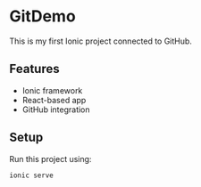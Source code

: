 # GitDemo
This is my first Ionic project connected to GitHub.

## Features
- Ionic framework
- React-based app
- GitHub integration

## Setup
Run this project using:
```sh
ionic serve
